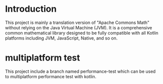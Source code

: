 # Introduction
This project is mainly a translation version of "Apache Commons Math" without relying on the Java Virtual Machine (JVM).
It is a comprehensive common mathematical library designed to be fully compatible with all Kotlin platforms including JVM, JavaScript, Native, and so on.

# multiplatform test
This project include a branch named performance-test which can be used to multiplatform performance test with kotlin.
